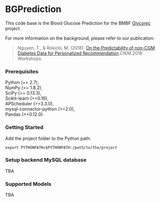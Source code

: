 # BGPrediction

This code base is the Blood Glucose Prediction for the BMBF [Glycorec](https://www.pfh.de/hochschule/forschung/forschungsprojekt-glycorec.html) project.

For more information on the background, please refer to our publication: 

> Nguyen, T., & Rokicki, M. (2018). [On the Predictability of non-CGM Diabetes Data for Personalized Recommendation](http://ceur-ws.org/Vol-2482/paper26.pdf).CIKM 2018 Workshops.

### Prerequisites

Python (== 2.7),  
NumPy (>= 1.8.2),  
SciPy (>= 0.13.3),  
Scikit-learn (>=0.16),  
APScheduler (>=3.3.0),  
mysql-connector-python (>=2.0),  
Pandas (>=0.12.0).

### Getting Started

Add the project folder to the Python path:

```
export PYTHONPATH=$PYTHONPATH:/path/to/the/project
```

### Setup backend MySQL database 
TBA

### Supported Models
TBA
